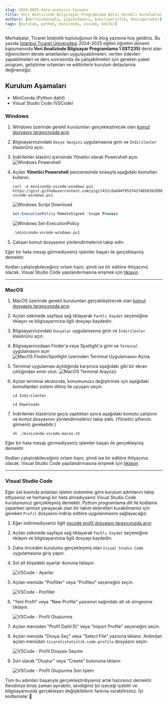 ```yaml
---
slug: 2024-2025-data-analysis-lessons
title: Veri Analizinde Bilgisayar Programlama Dersi Gerekli Kurulumlar
authors: [mertsismanoglu, yigitefeavci, kubilayerislik, denizgerceker]
tags: [kurulum, python, miniconda, vscode, editör]
---
```


Merhabalar, Ticaret İstatistik topluluğunun ilk blog yazısına hoş geldiniz. Bu yazıda [İstanbul Ticaret Üniversitesi](https://ticaret.edu.tr) 2024-2025 eğitim öğretim dönemi kapsmanında **Veri Analizinde Bilgisayar Programlama 1 (IST235)** dersi alan öğrencilerin derste anlatılanları uygulayabilmeleri, verilen ödevleri yapabilmeleri ve ders sonrasında da çalışabilmeleri için gereken paket program, geliştirme ortamları ve editörlerin kurulum detaylarına değineceğiz.

<!--truncate-->

## Kurulum Aşamaları

- MiniConda (Python dahil)
- Visual Studio Code (VSCode)

### Windows

1. Windows üzerinde gerekli kurulumları gerçekleştirecek olan <a href="https://gist.githubusercontent.com/yigit433/dad44f953742f4858362696514a8475e/raw/8ec1a197a948efb0419b33997a63c2369798ca71/miniconda-vscode-windows.ps1" target="_blank">komut dosyasını tarayıcınızda açın</a>
2. Bilgisayarınızındaki `Dosya Gezgini` uygulamasına girin ve `İndirilenler` klasörünü açın.
3. İndirilenler klasörü içerisinde Yönetici olarak Powershell açın.
    ![Windows Powershell](./assets/windows/windows-powershell.png)
4. Açılan **Yönetici Powershell** penceresinde sırasıyla aşağıdaki komutları kullanın.
    ```
    curl -o miniconda-vscode-windows.ps1 https://gist.githubusercontent.com/yigit433/dad44f953742f4858362696514a8475e/raw/8ec1a197a948efb0419b33997a63c2369798ca71/miniconda-vscode-windows.ps1
    ```
    ![Windows Script Download](./assets/windows/windows-script-download.png)

    ```powershell
    Set-ExecutionPolicy RemoteSigned -Scope Process
    ```
    ![Windows Set-ExecutionPolicy](./assets/windows/windows-set-executionpolicy.png) 

    ```powershell
    .\miniconda-vscode-windows.ps1
    ```

6. Çalışan komut dosyasının yönlendirmelerini takip edin.

Eğer bir hata mesajı görmediyseniz işlemler başarı ile gerçekleşmiş demektir.

Kodları çalıştırabileceğiniz ortam hazır, şimdi ise bir editöre ihtiyacınız olacak. Visual Studio Code yapılandırmasına erişmek için [tıklayın](#visual-studio-code)

---

### MacOS

1. MacOS üzerinde gerekli kurulumları gerçekleştirecek olan <a href="https://gist.githubusercontent.com/mertssmnoglu/dbb4546ba9924b142ac42203deb41e06/raw/54c3e7e748bdb636fc5d2047da723f8c3f672fac/miniconda-vscode-macos.sh" target="_blank">komut dosyasını tarayıcınızda açın</a>
2. Açılan sekmede sayfaya sağ tıklayarak `Farklı Kaydet` seçeneğine tıklayın ve bilgisayarınızıa ilgili dosyayı kaydedin.
3. Bilgisayarınızındaki `Dosyalar` uygulamasına girin ve `İndirilenler` klasörünü açın.
4. Bilgisayarınızdaan Finder'a veya Spotlight'a girin ve `Terminal` uygulamasını açın
    ![MacOS Finder/Spotlight üzerinden Terminal Uygulamasını Açma](./assets/mac/mac-terminal-finder-spotlight.jpeg)
5. Terminal uygulaması açıldığında karşınıza aşağıdaki gibi bir ekran çıktığından emin olun.
    ![MacOS Terminal Arayüzü](./assets/mac/mac-terminal-interface.jpeg)
6. Açılan terminal ekranında, konumunuzu değiştirmek için aşağıdaki komutlardan sistem diliniz ile uyuşanı seçin.

    ```shell
    cd İndirilenler
    ```

    ```shell
    cd Downloads
    ```

7. İndirilenler klasörüne geçiş yaptıktan sonra aşağıdaki komutu çalıştırın ve komut dosyasının yönlendirmelerini takip edin. (Yönetici şifrenizi girmeniz gerekebilir.)

    ```shell
    sh ./miniconda-vscode-macos.sh
    ```

Eğer bir hata mesajı görmediyseniz işlemler başarı ile gerçekleşmiş demektir.

Kodları çalıştırabileceğiniz ortam hazır, şimdi ise bir editöre ihtiyacınız olacak. Visual Studio Code yapılandırmasına erişmek için [tıklayın](#visual-studio-code)

---

### Visual Studio Code

Eğer üst kısımda anlatılan işletim sistemine göre kurulum adımlarını takip ettiyseniz ve herhangi bir hata almadıysanız Visual Studio Code kurulumunuz gerçekleşmiş demektir. Python programlama dili ile kodlama yaparken işimize yarayacak olan bir takım eklentileri kurabilmemiz için gereken `Profil` dosyasını indirip editöre uygulanmasını sağlayacağız.

1. Eğer indirmediyseniz ilgili [vscode profil dosyasını tarayıcınızda açın](https://gist.githubusercontent.com/mertssmnoglu/7a82ec0e7a26c88b7adf6116e62ae80b/raw/3bf99820fafa3596ca7eddcdfb5f06f3b6de4e7d/ticaretistatistik.code-profile)
2. Açılan sekmede sayfaya sağ tıklayarak `Farklı Kaydet` seçeneğine tıklayın ve bilgisayarınızıa ilgili dosyayı kaydedin.
3. Daha önceden kurulumu gerçekleşmiş olan `Visual Studio Code` uygulamasına giriş yapın.
4. Sol alt köşedeki ayarlar ikonuna tıklayın.

    ![VSCode - Ayarlar](./assets/vscode/vscode-settings.png)
5. Açılan menüde "Profiller" veya "Profiles" seçeneğini seçin.

    ![VSCode - Profiller](./assets/vscode/vscode-profiles.png)
6. "Yeni Profil" veya "New Profile" yazısının sağındaki alt ok simgesine tıklayın.

    ![VSCode - Profil Oluşturma](./assets/vscode/vscode-new-profile.png)
7. Açılan menüden "Profil Dahil Et" veya "Import Profile" seçeneğini seçin.
8. Açılan menüda "Dosya Seç" veya "Select File" yazısına tıklanır. Ardından açılan menüdan `ticaretistatistik.code-profile` dosyasını seçin.

    ![VSCode - Profil Dosyası Seçme](./assets/vscode/vscode-profile-import-file.png)
9. Son olarak "Oluştur" veya "Create" butonuna tıklanır.

    ![VSCode - Profil Oluşturma Son İşlem](./assets/vscode/vscode-profile-create.png)

Tüm bu adımları başarıyla gerçekleştirdiyseniz artık hazırsınız demektir. Kendinize biraz zaman ayırabilir, sevdiğiniz bir içeceği içebilir ve bilgisayarınızda gerçekleşen değişikliklerin farkına varabilirsiniz. İyi kodlamalar 🙂
